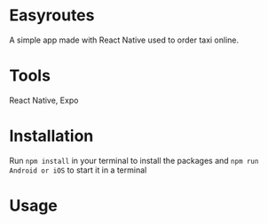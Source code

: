 # Easyroutes
A simple app made with React Native used to order taxi online.
# Tools
React Native, Expo
# Installation 
Run ``` npm install ``` in your terminal to install the packages and ``` npm run Android or iOS ``` to start it in a terminal
# Usage
